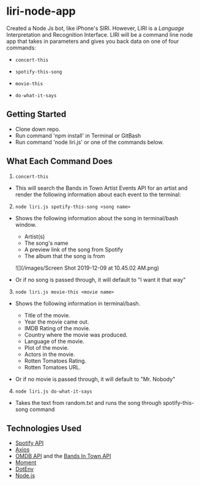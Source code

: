 # liri-node-app

Created a Node Js bot, like iPhone's SIRI. However, LIRI is a _Language_ Interpretation and Recognition Interface. LIRI will be a command line node app that takes in parameters and gives you back data on one of four commands:

- `concert-this`

- `spotify-this-song`
- `movie-this`

- `do-what-it-says`

## Getting Started

- Clone down repo.
- Run command 'npm install' in Terminal or GitBash
- Run command 'node liri.js' or one of the commands below.

## What Each Command Does

1. `concert-this`

- This will search the Bands in Town Artist Events API for an artist and render the following information about each event to the terminal:

2. `node liri.js spotify-this-song <song name>`

- Shows the following information about the song in terminal/bash window.

  - Artist(s)
  - The song's name
  - A preview link of the song from Spotify
  - The album that the song is from

  ![](/images/Screen Shot 2019-12-09 at 10.45.02 AM.png)

- Or if no song is passed through, it will default to "I want it that way"

3. `node liri.js movie-this <movie name>`

- Shows the following information in terminal/bash.

  - Title of the movie.
  - Year the movie came out.
  - IMDB Rating of the movie.
  - Country where the movie was produced.
  - Language of the movie.
  - Plot of the movie.
  - Actors in the movie.
  - Rotten Tomatoes Rating.
  - Rotten Tomatoes URL.

- Or if no movie is passed through, it will default to "Mr. Nobody"

4. `node liri.js do-what-it-says`

- Takes the text from random.txt and runs the song through spotify-this-song command

## Technologies Used

- [Spotify API](https://www.npmjs.com/package/node-spotify-api)
- [Axios](https://www.npmjs.com/package/axios)
- [OMDB API](http://www.omdbapi.com) and the [Bands In Town API](http://www.artists.bandsintown.com/bandsintown-api)
- [Moment](https://www.npmjs.com/package/moment)
- [DotEnv](https://www.npmjs.com/package/dotenv)
- [Node.js](https://nodejs.org/en/)

